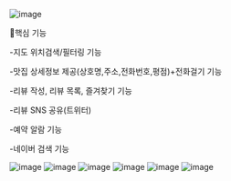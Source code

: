 ![image](https://user-images.githubusercontent.com/115079024/216824585-4de9b1c3-f948-43f3-ba02-2828ee69018f.png)

💫핵심 기능

-지도 위치검색/필터링 기능

-맛집 상세정보 제공(상호명,주소,전화번호,평점)+전화걸기 기능

-리뷰 작성, 리뷰 목록, 즐겨찾기 기능

-리뷰 SNS 공유(트위터)

-예약 알람 기능

-네이버 검색 기능



![image](https://user-images.githubusercontent.com/115079024/216824654-533e0e99-f476-476c-9923-2c69917618ea.png)
![image](https://user-images.githubusercontent.com/115079024/216824667-fd16d0cd-b677-4597-952f-fc85b9a1e36e.png)
![image](https://user-images.githubusercontent.com/115079024/216824684-606cb9c4-6665-4a65-9e9a-1978c559d428.png)
![image](https://user-images.githubusercontent.com/115079024/216824700-169517d4-db9a-4e62-83d2-02d15ac0ac65.png)
![image](https://user-images.githubusercontent.com/115079024/216824715-c7ad1f52-15e8-432c-a9e9-08192790880f.png)
![image](https://user-images.githubusercontent.com/115079024/216824721-e9028941-7155-426a-9c2d-fcfe0e4ed48f.png)
